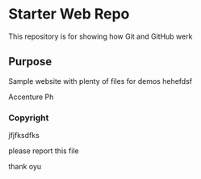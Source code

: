 # Starter Web Repo

This repository is for showing how Git and GitHub werk

## Purpose

Sample website with plenty of files for demos hehefdsf

Accenture Ph

### Copyright
 
 jfjfksdfks
 
 please report this file
 
 thank oyu